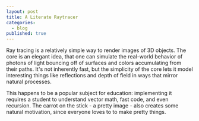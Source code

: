 ```yaml
---
layout: post
title: A Literate Raytracer
categories:
  - blog
published: true
---
```


Ray tracing is a relatively simple way to render images of 3D objects. The core
is an elegant idea, that one can simulate the real-world behavior of photons
of light bouncing off of surfaces and colors accumulating from their paths.
It's not inherently fast, but the simplicity of the core lets it model interesting
things like reflections and depth of field in ways that mirror natural processes.

This happens to be a popular subject for education: implementing it requires
a student to understand vector math, fast code, and even recursion. The carrot
on the stick - a pretty image - also creates some natural motivation, since
everyone loves to to make pretty things.


